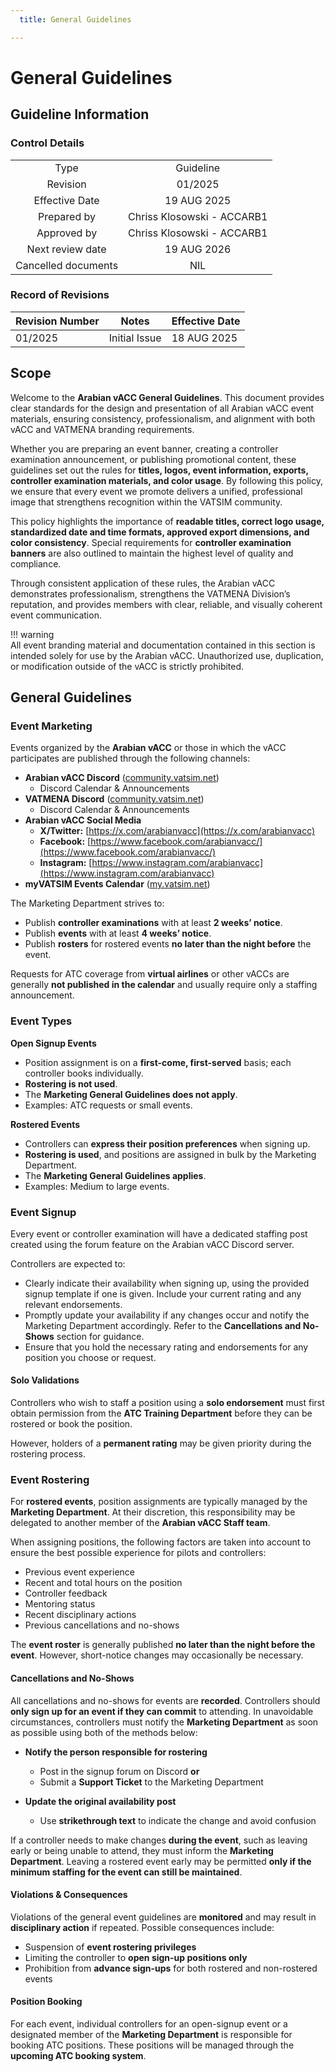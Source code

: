 ```yaml
---
  title: General Guidelines

---
```

# General Guidelines
## Guideline Information
### Control Details
|                     |                            |
|:-------------------:|:--------------------------:|
|         Type        |           Guideline        |
|       Revision      |           01/2025          |
|    Effective Date   |         19 AUG 2025        |
|     Prepared by     | Chriss Klosowski - ACCARB1 |
|     Approved by     | Chriss Klosowski - ACCARB1 |
|   Next review date  |         19 AUG 2026        |
| Cancelled documents |             NIL            |

### Record of Revisions
<table><thead>
  <tr>
    <th>Revision Number</th>
    <th>Notes</th>
    <th>Effective Date</th>
  </tr></thead>
<tbody>
  <tr>
    <td>01/2025</td>
    <td>Initial Issue</td>
    <td>18 AUG 2025</td>
  </tr>
</tbody></table>

## Scope
Welcome to the **Arabian vACC General Guidelines**. This document provides clear standards for the design and presentation of all Arabian vACC event materials, ensuring consistency, professionalism, and alignment with both vACC and VATMENA branding requirements.  

Whether you are preparing an event banner, creating a controller examination announcement, or publishing promotional content, these guidelines set out the rules for **titles, logos, event information, exports, controller examination materials, and color usage**. By following this policy, we ensure that every event we promote delivers a unified, professional image that strengthens recognition within the VATSIM community.  

This policy highlights the importance of **readable titles, correct logo usage, standardized date and time formats, approved export dimensions, and color consistency**. Special requirements for **controller examination banners** are also outlined to maintain the highest level of quality and compliance.  

Through consistent application of these rules, the Arabian vACC demonstrates professionalism, strengthens the VATMENA Division’s reputation, and provides members with clear, reliable, and visually coherent event communication.  

!!! warning  
    All event branding material and documentation contained in this section is intended solely for use by the Arabian vACC. Unauthorized use, duplication, or modification outside of the vACC is strictly prohibited.  

## General Guidelines
### Event Marketing
Events organized by the **Arabian vACC** or those in which the vACC participates are published through the following channels:

- **Arabian vACC Discord** ([community.vatsim.net](https://community.vatsim.net))  
  - Discord Calendar & Announcements  
- **VATMENA Discord** ([community.vatsim.net](https://community.vatsim.net))  
  - Discord Calendar & Announcements  
- **Arabian vACC Social Media**  
  - **X/Twitter:** [https://x.com/arabianvacc](https://x.com/arabianvacc)  
  - **Facebook:** [https://www.facebook.com/arabianvacc/](https://www.facebook.com/arabianvacc/)  
  - **Instagram:** [https://www.instagram.com/arabianvacc](https://www.instagram.com/arabianvacc)  
- **myVATSIM Events Calendar** ([my.vatsim.net](https://my.vatsim.net))  

The Marketing Department strives to:

- Publish **controller examinations** with at least **2 weeks’ notice**.  
- Publish **events** with at least **4 weeks’ notice**.  
- Publish **rosters** for rostered events **no later than the night before** the event.  

Requests for ATC coverage from **virtual airlines** or other vACCs are generally **not published in the calendar** and usually require only a staffing announcement.

### Event Types
**Open Signup Events**  
- Position assignment is on a **first-come, first-served** basis; each controller books individually.  
- **Rostering is not used**.  
- The **Marketing General Guidelines does not apply**.  
- Examples: ATC requests or small events.  

**Rostered Events**  
- Controllers can **express their position preferences** when signing up.  
- **Rostering is used**, and positions are assigned in bulk by the Marketing Department.  
- The **Marketing General Guidelines applies**.  
- Examples: Medium to large events.

### Event Signup
Every event or controller examination will have a dedicated staffing post created using the forum feature on the Arabian vACC Discord server.  

Controllers are expected to:  

- Clearly indicate their availability when signing up, using the provided signup template if one is given. Include your current rating and any relevant endorsements.  
- Promptly update your availability if any changes occur and notify the Marketing Department accordingly. Refer to the **Cancellations and No-Shows** section for guidance.  
- Ensure that you hold the necessary rating and endorsements for any position you choose or request.  

#### Solo Validations
Controllers who wish to staff a position using a **solo endorsement** must first obtain permission from the **ATC Training Department** before they can be rostered or book the position.  

However, holders of a **permanent rating** may be given priority during the rostering process.

### Event Rostering
For **rostered events**, position assignments are typically managed by the **Marketing Department**. At their discretion, this responsibility may be delegated to another member of the **Arabian vACC Staff team**.

When assigning positions, the following factors are taken into account to ensure the best possible experience for pilots and controllers:

- Previous event experience  
- Recent and total hours on the position  
- Controller feedback  
- Mentoring status  
- Recent disciplinary actions  
- Previous cancellations and no-shows  

The **event roster** is generally published **no later than the night before the event**. However, short-notice changes may occasionally be necessary.

#### Cancellations and No-Shows
All cancellations and no-shows for events are **recorded**. Controllers should **only sign up for an event if they can commit** to attending. In unavoidable circumstances, controllers must notify the **Marketing Department** as soon as possible using both of the methods below:

- **Notify the person responsible for rostering**  
  - Post in the signup forum on Discord **or**  
  - Submit a **Support Ticket** to the Marketing Department

- **Update the original availability post**  
  - Use **strikethrough text** to indicate the change and avoid confusion

If a controller needs to make changes **during the event**, such as leaving early or being unable to attend, they must inform the **Marketing Department**. Leaving a rostered event early may be permitted **only if the minimum staffing for the event can still be maintained**.

#### Violations & Consequences
Violations of the general event guidelines are **monitored** and may result in **disciplinary action** if repeated. Possible consequences include:

- Suspension of **event rostering privileges**  
- Limiting the controller to **open sign-up positions only**  
- Prohibition from **advance sign-ups** for both rostered and non-rostered events

#### Position Booking
For each event, individual controllers for an open-signup event or a designated member of the **Marketing Department** is responsible for booking ATC positions. These positions will be managed through the **upcoming ATC booking system**.